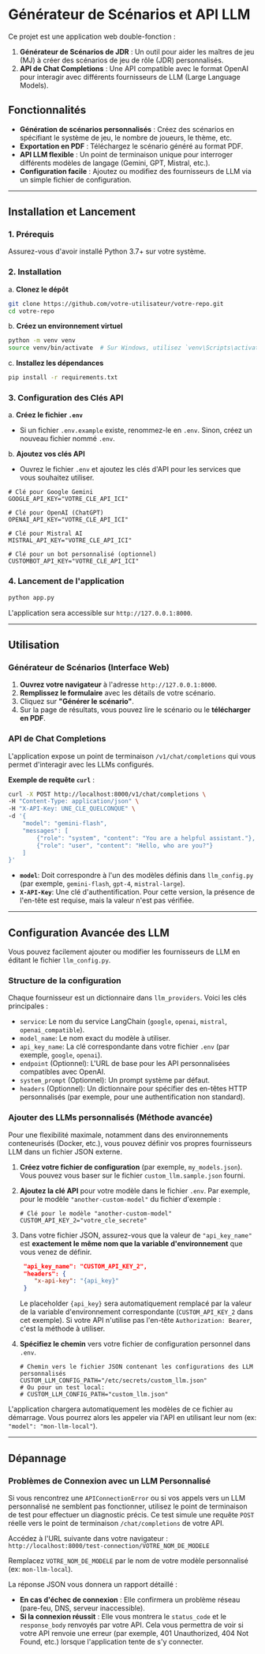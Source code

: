 # Générateur de Scénarios et API LLM

Ce projet est une application web double-fonction :
1.  **Générateur de Scénarios de JDR** : Un outil pour aider les maîtres de jeu (MJ) à créer des scénarios de jeu de rôle (JDR) personnalisés.
2.  **API de Chat Completions** : Une API compatible avec le format OpenAI pour interagir avec différents fournisseurs de LLM (Large Language Models).

## Fonctionnalités

- **Génération de scénarios personnalisés** : Créez des scénarios en spécifiant le système de jeu, le nombre de joueurs, le thème, etc.
- **Exportation en PDF** : Téléchargez le scénario généré au format PDF.
- **API LLM flexible** : Un point de terminaison unique pour interroger différents modèles de langage (Gemini, GPT, Mistral, etc.).
- **Configuration facile** : Ajoutez ou modifiez des fournisseurs de LLM via un simple fichier de configuration.

---

## Installation et Lancement

### 1. Prérequis

Assurez-vous d'avoir installé Python 3.7+ sur votre système.

### 2. Installation

a. **Clonez le dépôt**
   ```bash
   git clone https://github.com/votre-utilisateur/votre-repo.git
   cd votre-repo
   ```

b. **Créez un environnement virtuel**
   ```bash
   python -m venv venv
   source venv/bin/activate  # Sur Windows, utilisez `venv\Scripts\activate`
   ```

c. **Installez les dépendances**
   ```bash
   pip install -r requirements.txt
   ```

### 3. Configuration des Clés API

a. **Créez le fichier `.env`**
   - Si un fichier `.env.example` existe, renommez-le en `.env`. Sinon, créez un nouveau fichier nommé `.env`.

b. **Ajoutez vos clés API**
   - Ouvrez le fichier `.env` et ajoutez les clés d'API pour les services que vous souhaitez utiliser.
   ```env
   # Clé pour Google Gemini
   GOOGLE_API_KEY="VOTRE_CLE_API_ICI"

   # Clé pour OpenAI (ChatGPT)
   OPENAI_API_KEY="VOTRE_CLE_API_ICI"

   # Clé pour Mistral AI
   MISTRAL_API_KEY="VOTRE_CLE_API_ICI"

   # Clé pour un bot personnalisé (optionnel)
   CUSTOMBOT_API_KEY="VOTRE_CLE_API_ICI"
   ```

### 4. Lancement de l'application

```bash
python app.py
```
L'application sera accessible sur `http://127.0.0.1:8000`.

---

## Utilisation

### Générateur de Scénarios (Interface Web)

1.  **Ouvrez votre navigateur** à l'adresse `http://127.0.0.1:8000`.
2.  **Remplissez le formulaire** avec les détails de votre scénario.
3.  Cliquez sur **"Générer le scénario"**.
4.  Sur la page de résultats, vous pouvez lire le scénario ou le **télécharger en PDF**.

### API de Chat Completions

L'application expose un point de terminaison `/v1/chat/completions` qui vous permet d'interagir avec les LLMs configurés.

**Exemple de requête `curl`** :

```bash
curl -X POST http://localhost:8000/v1/chat/completions \
-H "Content-Type: application/json" \
-H "X-API-Key: UNE_CLE_QUELCONQUE" \
-d '{
    "model": "gemini-flash",
    "messages": [
        {"role": "system", "content": "You are a helpful assistant."},
        {"role": "user", "content": "Hello, who are you?"}
    ]
}'
```

- **`model`**: Doit correspondre à l'un des modèles définis dans `llm_config.py` (par exemple, `gemini-flash`, `gpt-4`, `mistral-large`).
- **`X-API-Key`**: Une clé d'authentification. Pour cette version, la présence de l'en-tête est requise, mais la valeur n'est pas vérifiée.

---

## Configuration Avancée des LLM

Vous pouvez facilement ajouter ou modifier les fournisseurs de LLM en éditant le fichier `llm_config.py`.

### Structure de la configuration

Chaque fournisseur est un dictionnaire dans `llm_providers`. Voici les clés principales :

- `service`: Le nom du service LangChain (`google`, `openai`, `mistral`, `openai_compatible`).
- `model_name`: Le nom exact du modèle à utiliser.
- `api_key_name`: La clé correspondante dans votre fichier `.env` (par exemple, `google`, `openai`).
- `endpoint` (Optionnel): L'URL de base pour les API personnalisées compatibles avec OpenAI.
- `system_prompt` (Optionnel): Un prompt système par défaut.
- `headers` (Optionnel): Un dictionnaire pour spécifier des en-têtes HTTP personnalisés (par exemple, pour une authentification non standard).

### Ajouter des LLMs personnalisés (Méthode avancée)

Pour une flexibilité maximale, notamment dans des environnements conteneurisés (Docker, etc.), vous pouvez définir vos propres fournisseurs LLM dans un fichier JSON externe.

1.  **Créez votre fichier de configuration** (par exemple, `my_models.json`). Vous pouvez vous baser sur le fichier `custom_llm.sample.json` fourni.

2.  **Ajoutez la clé API** pour votre modèle dans le fichier `.env`. Par exemple, pour le modèle `"another-custom-model"` du fichier d'exemple :
    ```env
    # Clé pour le modèle "another-custom-model"
    CUSTOM_API_KEY_2="votre_cle_secrete"
    ```

3.  Dans votre fichier JSON, assurez-vous que la valeur de `"api_key_name"` est **exactement le même nom que la variable d'environnement** que vous venez de définir.
    ```json
     "api_key_name": "CUSTOM_API_KEY_2",
     "headers": {
        "x-api-key": "{api_key}"
     }
    ```
    Le placeholder `{api_key}` sera automatiquement remplacé par la valeur de la variable d'environnement correspondante (`CUSTOM_API_KEY_2` dans cet exemple). Si votre API n'utilise pas l'en-tête `Authorization: Bearer`, c'est la méthode à utiliser.

4.  **Spécifiez le chemin** vers votre fichier de configuration personnel dans `.env`.
    ```env
    # Chemin vers le fichier JSON contenant les configurations des LLM personnalisés
    CUSTOM_LLM_CONFIG_PATH="/etc/secrets/custom_llm.json"
    # Ou pour un test local:
    # CUSTOM_LLM_CONFIG_PATH="custom_llm.json"
    ```
L'application chargera automatiquement les modèles de ce fichier au démarrage. Vous pourrez alors les appeler via l'API en utilisant leur nom (ex: `"model": "mon-llm-local"`).

---

## Dépannage

### Problèmes de Connexion avec un LLM Personnalisé

Si vous rencontrez une `APIConnectionError` ou si vos appels vers un LLM personnalisé ne semblent pas fonctionner, utilisez le point de terminaison de test pour effectuer un diagnostic précis. Ce test simule une requête `POST` réelle vers le point de terminaison `/chat/completions` de votre API.

Accédez à l'URL suivante dans votre navigateur :
`http://localhost:8000/test-connection/VOTRE_NOM_DE_MODELE`

Remplacez `VOTRE_NOM_DE_MODELE` par le nom de votre modèle personnalisé (ex: `mon-llm-local`).

La réponse JSON vous donnera un rapport détaillé :
- **En cas d'échec de connexion** : Elle confirmera un problème réseau (pare-feu, DNS, serveur inaccessible).
- **Si la connexion réussit** : Elle vous montrera le `status_code` et le `response_body` renvoyés par votre API. Cela vous permettra de voir si votre API renvoie une erreur (par exemple, 401 Unauthorized, 404 Not Found, etc.) lorsque l'application tente de s'y connecter.
